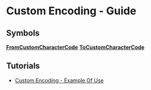 # Custom Encoding - Guide

## Symbols

**[FromCustomCharacterCode](../ReferencePages/Symbols/FromCustomCharacterCode.md)**
**[ToCustomCharacterCode](../ReferencePages/Symbols/ToCustomCharacterCode.md)**

## Tutorials

- [Custom Encoding - Example Of Use](../Tutorials/ExampleOfUse.md)
